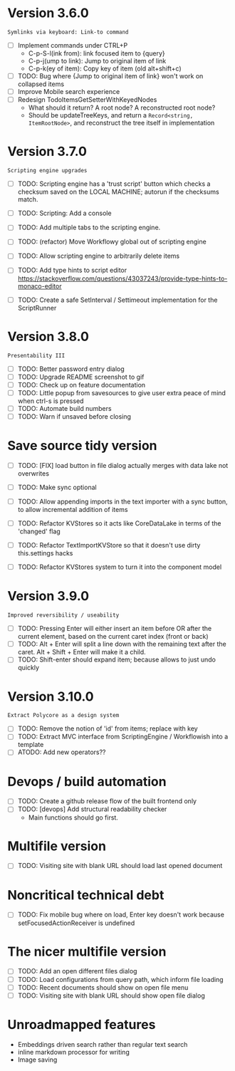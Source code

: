 # Version 3.6.0
`Symlinks via keyboard: Link-to command`
- [ ] Implement commands under CTRL+P
  - C-p-S-l(ink from): link focused item to {query}
  - C-p-j(ump to link): Jump to original item of link
  - C-p-k(ey of item): Copy key of item (old alt+shift+c)
- [ ] TODO: Bug where {Jump to original item of link} won't work on collapsed items
- [ ] Improve Mobile search experience
- [ ] Redesign TodoItemsGetSetterWithKeyedNodes
  - What should it return? A root node? A reconstructed root node?
  - Should be updateTreeKeys, and return a `Record<string, ItemRootNode>`, and reconstruct the tree itself in implementation

# Version 3.7.0
`Scripting engine upgrades`
- [ ] TODO: Scripting engine has a 'trust script' button which checks a checksum saved on the LOCAL MACHINE; autorun if the checksums match.
- [ ] TODO: Scripting: Add a console
- [ ] TODO: Add multiple tabs to the scripting engine. 
- [ ] TODO: (refactor) Move Workflowy global out of scripting engine
- [ ] TODO: Allow scripting engine to arbitrarily delete items
- [ ] TODO: Add type hints to script editor https://stackoverflow.com/questions/43037243/provide-type-hints-to-monaco-editor
- [ ] TODO: Create a safe SetInterval / Settimeout implementation for the ScriptRunner


# Version 3.8.0
`Presentability III`
- [ ] TODO: Better password entry dialog
- [ ] TODO: Upgrade README screenshot to gif
- [ ] TODO: Check up on feature documentation
- [ ] TODO: Little popup from savesources to give user extra peace of mind when ctrl-s is pressed
- [ ] TODO: Automate build numbers
- [ ] TODO: Warn if unsaved before closing

# Save source tidy version
- [ ] TODO: [FIX] load button in file dialog actually merges with data lake not overwrites
- [ ] TODO: Make sync optional
- [ ] TODO: Allow appending imports in the text importer with a sync button, to allow incremental addition of items
- [ ] TODO: Refactor KVStores so it acts like CoreDataLake in terms of the 'changed' flag
- [ ] TODO: Refactor TextImportKVStore so that it doesn't use dirty this.settings hacks
- [ ] TODO: Refactor KVStores system to turn it into the component model


# Version 3.9.0
`Improved reversibility / useability`
- [ ] TODO: Pressing Enter will either insert an item before OR after the current element, based on the current caret index (front or back)
- [ ] TODO: Alt + Enter will split a line down with the remaining text after the caret. Alt + Shift + Enter will make it a child.
- [ ] TODO: Shift-enter should expand item; because allows to just undo quickly

# Version 3.10.0
`Extract Polycore as a design system`
- [ ] TODO: Remove the notion of 'id' from items; replace with key
- [ ] TODO: Extract MVC interface from ScriptingEngine / Workflowish into a template
- [ ] ATODO: Add new operators??

# Devops / build automation
- [ ] TODO: Create a github release flow of the built frontend only
- [ ] TODO: [devops] Add structural readability checker
  - Main functions should go first.

# Multifile version 
- [ ] TODO: Visiting site with blank URL should load last opened document

# Noncritical technical debt
- [ ] TODO: Fix mobile bug where on load, Enter key doesn't work because setFocusedActionReceiver is undefined


# The nicer multifile version
- [ ] TODO: Add an open different files dialog
- [ ] TODO: Load configurations from query path, which inform file loading
- [ ] TODO: Recent documents should show on open file menu
- [ ] TODO: Visiting site with blank URL should show open file dialog

# Unroadmapped features
- Embeddings driven search rather than regular text search
- inline markdown processor for writing
- Image saving